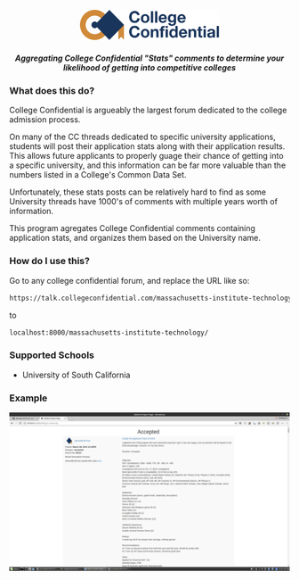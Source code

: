 <p align="center">
  <img src="static/cc.png" width="250"/>
<h5 align="center">Aggregating College Confidential "Stats" comments to determine your likelihood of getting into competitive colleges</h5>
</p>


### What does this do?

College Confidential is argueably the largest forum dedicated to the college admission process.

On many of the CC threads dedicated to specific university applications, students will post their application stats along with their application results.  This allows future applicants to properly guage their chance of getting into a specific university, and this information can be far more valuable than the numbers listed in a College's Common Data Set.

Unfortunately, these stats posts can be relatively hard to find as some University threads have 1000's of comments with multiple years worth of information.

This program agregates College Confidential comments containing application stats, and organizes them based on the University name.

### How do I use this?

Go to any college confidential forum, and replace the URL like so:

```bash
https://talk.collegeconfidential.com/massachusetts-institute-technology/
```

to

```bash
localhost:8000/massachusetts-institute-technology/
```

### Supported Schools

- University of South California

### Example

<p align="center">
  <img src="static/example.png"/>
</p>






